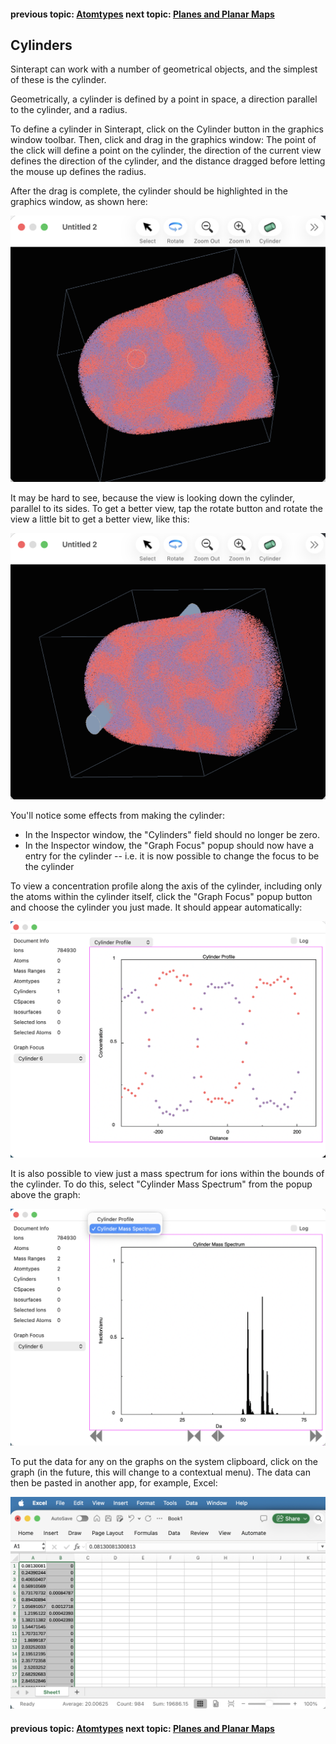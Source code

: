 #### previous topic: [Atomtypes](dAtomtypes.md)  next topic: [Planes and Planar Maps](Planes.md)

## Cylinders

Sinterapt can work with a number of geometrical objects, and the simplest of these is the cylinder.

Geometrically, a cylinder is defined by a point in space, a direction parallel to the cylinder, and a radius.

To define a cylinder in Sinterapt, click on the Cylinder button in the graphics window toolbar.  Then, click and drag in the graphics window:  The point of the click will define a point on the cylinder, the direction of the current view defines the direction of the cylinder, and the distance dragged before letting the mouse up defines the radius.

After the drag is complete, the cylinder should be highlighted in the graphics window, as shown here:

![image](../images/AfterDraggingToMakeCylinder.png "The cylinder barely visible viewing edge-on after its creation.")

It may be hard to see, because the view is looking down the cylinder, parallel to its sides.  To get a better view, tap the rotate button and rotate the view a little bit to get a better view, like this:

![image](../images/CylinderVisibleWithALittleRotation.png "The cylinder visible  in the graphics window")

You'll notice some effects from making the cylinder:

- In the Inspector window, the "Cylinders" field should no longer be zero.
- In the Inspector window, the "Graph Focus" popup should now have a entry for the cylinder -- i.e. it is now possible to change the focus to be the cylinder

To view a concentration profile along the axis of the cylinder, including only the atoms within the cylinder itself, click the "Graph Focus" popup button and choose the cylinder you just made.  It should appear automatically:

![image](../images/CylinderProfileInInspectorWindow.png "The cylinder profile shown when graph focus is set to the cylinder")

It is also possible to view just a mass spectrum for ions within the bounds of the cylinder.  To do this, select "Cylinder Mass Spectrum" from the popup above the graph:

![image](../images/CylinderMassSpectrum.png "The cylinder mass spectrum is available when graph focus is set to the cylinder")

To put the data for any on the graphs on the system clipboard, click on the graph (in the future, this will change to a contextual menu). The data can then be pasted in another app, for example, Excel:

![image](../images/DataPastedInExcel.png "After clicking in the graph, the graph data is on the clipboard and can be pasted into another app, like Excel.")


#### previous topic: [Atomtypes](dAtomtypes.md)  next topic: [Planes and Planar Maps](Planes.md)
